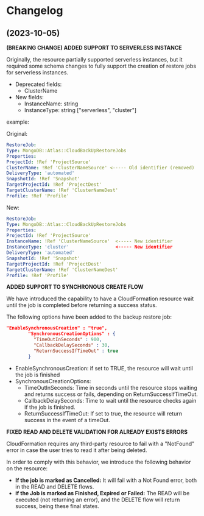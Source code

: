 # Changelog

## (2023-10-05)

**(BREAKING CHANGE) ADDED SUPPORT TO SERVERLESS INSTANCE**

Originally, the resource partially supported serverless instances, but it required some schema changes to fully support
the creation of restore jobs for serverless instances.

- Deprecated fields:
    - ClusterName
- New fields:
    - InstanceName: string
    - InstanceType: string ["serverless", "cluster"]

example:

Original:
``` yaml
RestoreJob:
Type: MongoDB::Atlas::CloudBackUpRestoreJobs
Properties:
ProjectId: !Ref 'ProjectSource'
ClusterName: !Ref 'ClusterNameSource' <----- Old identifier (removed)
DeliveryType: 'automated'
SnapshotId: !Ref 'Snapshot'
TargetProjectId: !Ref 'ProjectDest'
TargetClusterName: !Ref 'ClusterNameDest'
Profile: !Ref 'Profile'
```
New:
``` yaml
RestoreJob:
Type: MongoDB::Atlas::CloudBackUpRestoreJobs
Properties:
ProjectId: !Ref 'ProjectSource'
InstanceName: !Ref 'ClusterNameSource'  <----- New identifier
InstanceType: 'cluster'                 <----- New identifier
DeliveryType: 'automated'
SnapshotId: !Ref 'Snapshot'
TargetProjectId: !Ref 'ProjectDest'
TargetClusterName: !Ref 'ClusterNameDest'
Profile: !Ref 'Profile'
```

**ADDED SUPPORT TO SYNCHRONOUS CREATE FLOW**

We have introduced the capability to have a CloudFormation resource wait until the job is completed before returning a success status.

The following options have been added to the backup restore job:

``` json
"EnableSynchronousCreation" : "true",
        "SynchronousCreationOptions" : {
          "TimeOutInSeconds" : 900,
          "CallbackDelaySeconds" : 30,
          "ReturnSuccessIfTimeOut" : true
        }
```

- EnableSynchronousCreation: if set to TRUE, the resource will wait until the job is finished
- SynchronousCreationOptions:
  - TimeOutInSeconds: Time in seconds until the resource stops waiting and returns success or fails, depending on ReturnSuccessIfTimeOut.
  - CallbackDelaySeconds: Time to wait until the resource checks again if the job is finished.
  - ReturnSuccessIfTimeOut: If set to true, the resource will return success in the event of a timeOut.

**FIXED READ AND DELETE VALIDATION FOR ALREADY EXISTS ERRORS**

CloudFormation requires any third-party resource to fail with a "NotFound" error in case the user tries to read it after being deleted.

In order to comply with this behavior, we introduce the following behavior on the resource:

- **If the job is marked as Cancelled:** It will fail with a Not Found error, both in the READ and DELETE flows.
- **if the Job is marked as Finished, Expired or Failed:** The READ will be executed (not returning an error), 
and the DELETE flow will return success, being these final states.
